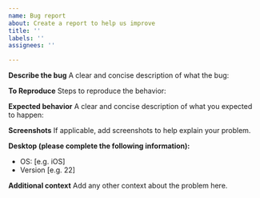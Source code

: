 ```yaml
---
name: Bug report
about: Create a report to help us improve
title: ''
labels: ''
assignees: ''

---
```


**Describe the bug**
A clear and concise description of what the bug:

**To Reproduce**
Steps to reproduce the behavior:


**Expected behavior**
A clear and concise description of what you expected to happen:

**Screenshots**
If applicable, add screenshots to help explain your problem.

**Desktop (please complete the following information):**
 - OS: [e.g. iOS]
 - Version [e.g. 22]

**Additional context**
Add any other context about the problem here.
